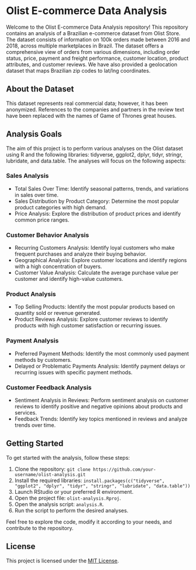 
# Olist E-commerce Data Analysis

Welcome to the Olist E-commerce Data Analysis repository! This repository contains an analysis of a Brazilian e-commerce dataset from Olist Store. The dataset consists of information on 100k orders made between 2016 and 2018, across multiple marketplaces in Brazil. The dataset offers a comprehensive view of orders from various dimensions, including order status, price, payment and freight performance, customer location, product attributes, and customer reviews. We have also provided a geolocation dataset that maps Brazilian zip codes to lat/lng coordinates.

## About the Dataset

This dataset represents real commercial data; however, it has been anonymized. References to the companies and partners in the review text have been replaced with the names of Game of Thrones great houses.

## Analysis Goals

The aim of this project is to perform various analyses on the Olist dataset using R and the following libraries: tidyverse, ggplot2, dplyr, tidyr, stringr, lubridate, and data.table. The analyses will focus on the following aspects:

### Sales Analysis

- Total Sales Over Time: Identify seasonal patterns, trends, and variations in sales over time.
- Sales Distribution by Product Category: Determine the most popular product categories with high demand.
- Price Analysis: Explore the distribution of product prices and identify common price ranges.

### Customer Behavior Analysis

- Recurring Customers Analysis: Identify loyal customers who make frequent purchases and analyze their buying behavior.
- Geographical Analysis: Explore customer locations and identify regions with a high concentration of buyers.
- Customer Value Analysis: Calculate the average purchase value per customer and identify high-value customers.

### Product Analysis

- Top Selling Products: Identify the most popular products based on quantity sold or revenue generated.
- Product Reviews Analysis: Explore customer reviews to identify products with high customer satisfaction or recurring issues.

### Payment Analysis

- Preferred Payment Methods: Identify the most commonly used payment methods by customers.
- Delayed or Problematic Payments Analysis: Identify payment delays or recurring issues with specific payment methods.

### Customer Feedback Analysis

- Sentiment Analysis in Reviews: Perform sentiment analysis on customer reviews to identify positive and negative opinions about products and services.
- Feedback Trends: Identify key topics mentioned in reviews and analyze trends over time.

## Getting Started

To get started with the analysis, follow these steps:

1. Clone the repository: `git clone https://github.com/your-username/olist-analysis.git`
2. Install the required libraries: `install.packages(c("tidyverse", "ggplot2", "dplyr", "tidyr", "stringr", "lubridate", "data.table"))`
3. Launch RStudio or your preferred R environment.
4. Open the project file: `olist-analysis.Rproj`.
5. Open the analysis script: `analysis.R`.
6. Run the script to perform the desired analyses.

Feel free to explore the code, modify it according to your needs, and contribute to the repository.

## License

This project is licensed under the [MIT License](LICENSE).
